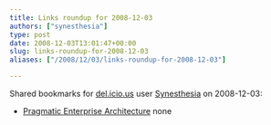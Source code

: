 ```yaml
---
title: Links roundup for 2008-12-03
authors: ["synesthesia"]
type: post
date: 2008-12-03T13:01:47+00:00
slug: links-roundup-for-2008-12-03 
aliases: ["/2008/12/03/links-roundup-for-2008-12-03"]

---
```

Shared bookmarks for [del.icio.us][1] user [Synesthesia][2] on 2008-12-03:

  * [Pragmatic Enterprise Architecture][3] 
    none</li> </ul>

 [1]: https://del.icio.us/
 [2]: https://del.icio.us/synesthesia
 [3]: https://www.pragmaticea.com/